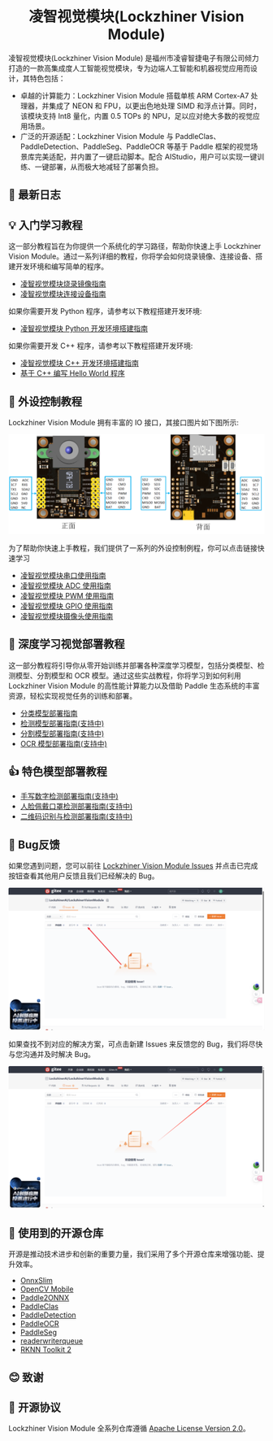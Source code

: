 <h1 align="center">凌智视觉模块(Lockzhiner Vision Module)</h1>

凌智视觉模块(Lockzhiner Vision Module) 是福州市凌睿智捷电子有限公司倾力打造的一款高集成度人工智能视觉模块，专为边端人工智能和机器视觉应用而设计，其特色包括：

* 卓越的计算能力：Lockzhiner Vision Module 搭载单核 ARM Cortex-A7 处理器，并集成了 NEON 和 FPU，以更出色地处理 SIMD 和浮点计算。同时，该模块支持 Int8 量化，内置 0.5 TOPs 的 NPU，足以应对绝大多数的视觉应用场景。
* 广泛的开源适配：Lockzhiner Vision Module 与 PaddleClas、PaddleDetection、PaddleSeg、PaddleOCR 等基于 Paddle 框架的视觉场景库完美适配，并内置了一键启动脚本。配合 AIStudio，用户可以实现一键训练、一键部署，从而极大地减轻了部署负担。

## 🔄 最新日志


## 💡 入门学习教程

这一部分教程旨在为你提供一个系统化的学习路径，帮助你快速上手 Lockzhiner Vision Module。通过一系列详细的教程，你将学会如何烧录镜像、连接设备、搭建开发环境和编写简单的程序。

* [凌智视觉模块烧录镜像指南](./docs/introductory_tutorial/burn_image.md)
* [凌智视觉模块连接设备指南](./docs/introductory_tutorial/connect_device_using_ssh.md)

如果你需要开发 Python 程序，请参考以下教程搭建开发环境:

* [凌智视觉模块 Python 开发环境搭建指南](./docs/introductory_tutorial/python_development_environment.md)

如果你需要开发 C++ 程序，请参考以下教程搭建开发环境:

* [凌智视觉模块 C++ 开发环境搭建指南](./docs/introductory_tutorial/cpp_development_environment.md)
* [基于 C++ 编写 Hello World 程序](./example/hello_world/README.md)

## 🔌 外设控制教程

Lockzhiner Vision Module 拥有丰富的 IO 接口，其接口图片如下图所示:

![](images/periphery.png)

为了帮助你快速上手教程，我们提供了一系列的外设控制例程，你可以点击链接快速学习

* [凌智视觉模块串口使用指南](./example/periphery/usart/README.md)
* [凌智视觉模块 ADC 使用指南](./example/periphery/adc/README.md)
* [凌智视觉模块 PWM 使用指南](./example/periphery/pwm/README.md)
* [凌智视觉模块 GPIO 使用指南](./example/periphery/gpio/README.md)
* [凌智视觉模块摄像头使用指南](./example/periphery/capture/README.md)

## 🧠 深度学习视觉部署教程

这一部分教程将引导你从零开始训练并部署各种深度学习模型，包括分类模型、检测模型、分割模型和 OCR 模型。通过这些实战教程，你将学习到如何利用 Lockzhiner Vision Module 的高性能计算能力以及借助 Paddle 生态系统的丰富资源，轻松实现视觉任务的训练和部署。

* [分类模型部署指南](./example/vision/classification/README.md)
* [检测模型部署指南(支持中)]()
* [分割模型部署指南(支持中)]()
* [OCR 模型部署指南(支持中)]()

## 👍 特色模型部署教程

* [手写数字检测部署指南(支持中)]()
* [人脸佩戴口罩检测部署指南(支持中)]()
* [二维码识别与检测部署指南(支持中)]()

## 🐛 Bug反馈

如果您遇到问题，您可以前往 [Lockzhiner Vision Module Issues](https://gitee.com/LockzhinerAI/LockzhinerVisionModule/issues) 并点击已完成按钮查看其他用户反馈且我们已经解决的 Bug。

![](images/issues_completed.png)

如果查找不到对应的解决方案，可点击新建 Issues 来反馈您的 Bug，我们将尽快与您沟通并及时解决 Bug。

![](images/issues_feedback.png)

## 🔧 使用到的开源仓库

开源是推动技术进步和创新的重要力量，我们采用了多个开源仓库来增强功能、提升效率。

* [OnnxSlim](https://github.com/inisis/OnnxSlim)
* [OpenCV Mobile](https://github.com/nihui/opencv-mobile)
* [Paddle2ONNX](https://github.com/PaddlePaddle/Paddle2ONNX)
* [PaddleClas](https://github.com/PaddlePaddle/PaddleClas)
* [PaddleDetection](https://github.com/PaddlePaddle/PaddleDetection)
* [PaddleOCR](https://github.com/PaddlePaddle/PaddleOCR)
* [PaddleSeg](https://github.com/PaddlePaddle/PaddleSeg)
* [readerwriterqueue](https://github.com/cameron314/readerwriterqueue)
* [RKNN Toolkit 2](https://github.com/airockchip/rknn-toolkit2)

## 😊 致谢

## 📜 开源协议

Lockzhiner Vision Module 全系列仓库遵循 [Apache License Version 2.0](./LICENSE)。